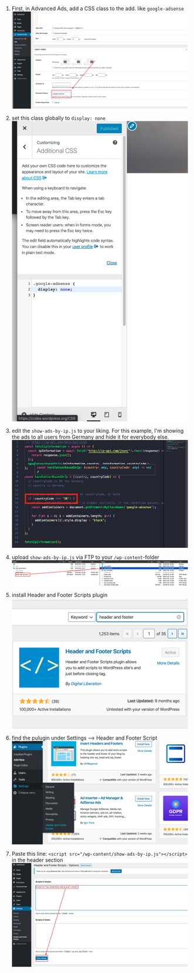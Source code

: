 1. First, in Advanced Ads, add a CSS class to the add. like `google-adsense`
![add CSS class to ad](documentation/css-class.png)

2. set this class globally to `display: none`
![set .google-adsense to display none](documentation/display-none.png)

3. edit the `show-ads-by-ip.js` to your liking. For this example, I'm showing the ads to all users from Germany and hide it for everybody else.
![show ads to german users](documentation/country-codes.png)

4. upload `show-ads-by-ip.js` via FTP to your `/wp-content`-folder
![upload `show-ads-by-ip.js` to `/wp-content`-folder](documentation/upload.png)

5. install Header and Footer Scripts plugin
![install Header and Footer Scripts plugin](documentation/header-and-footer-scripts.png)

6. find the pulugin under Settings --> Header and Footer Script
![Settings](documentation/settings.png)

7. Paste this line: `<script src="/wp-content/show-ads-by-ip.js"></script>` in the header section
![paste the code](documentation/plugin.png)
